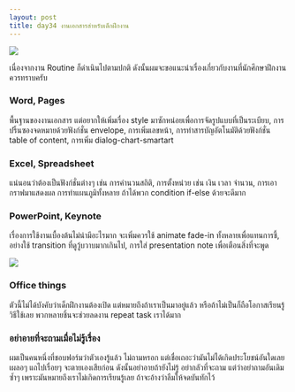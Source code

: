 ```yaml
---
layout: post
title: day34 งานเอกสารสำหรับเด็กฝึกงาน
---
```

![](https://lh6.googleusercontent.com/LT9isx-UTnaMWbEMEvjC3VS_EVnJN8KR20CiPLDchIg=w1153-h865-no)

เนื่องจากงาน Routine ก็ดำเนินไปตามปกติ ดังนั้นผมจะขอแนะนำเรื่องเกี่ยวกับงานที่นักศึกษาฝึกงานควรทราบครับ

### Word, Pages

พื้นฐานของงานเอกสาร แต่อยากให้เพิ่มเรื่อง style มาซักหน่อยเพื่อการจัดรูปแบบที่เป็นระเบียบ, การปริ้นซองจดหมายด้วยฟังก์ชั่น envelope, การเพิ่มเลขหน้า, การทำสารบัญอัตโนมัติด้วยฟังก์ชั่น table of content, การเพิ่ม dialog-chart-smartart

### Excel, Spreadsheet

แน่นอนว่าต้องเป็นฟังก์ชั่นต่างๆ เช่น การคำนวนสถิติ, การตั้งหน่วย เช่น เงิน เวลา จำนวน, การเอากราฟมาแสดงผล การทำแผนภูมิทั้งหลาย ถ้าได้พวก condition if-else ด้วยจะดีมาก

### PowerPoint, Keynote

เรื่องการใช้งานเบื้องต้นไม่น่ามีอะไรมาก จะเพิ่มควรใช้ animate fade-in ทั้งหลายเพื่อแทนการชี้, อย่างใช้ transition ที่ดูวู้บวาบมากเกินไป, การใส่ presentation note เพื่อเตือนสิ่งที่จะพูด


![](https://lh3.googleusercontent.com/-7fj6HD6WMks/U3RYg8SPUQI/AAAAAAAAF5Y/lIUAVk_BJWk/w1153-h865-no/IMG_20140515_130126.jpg)

### Office things

ตัวนี้ไม่ได้บังคับว่าเด็กฝึกงานต้องเปิด แต่หมายถึงถ้าเราเป็นมาอยู่แล้ว หรือถ้าไม่เป็นก็ถือโอกาสเรียนรู้วิธีใช้เลย พวกหลายชิ้นจะช่วยลดงาน repeat task เราได้มาก

### อย่าอายที่จะถามเมื่อไม่รู้เรื่อง

ผมเป็นคนหนึ่งที่ชอบฟอร์มว่าตัวเองรู้แล้ว ไม่ถามหรอก แต่เชื่อเถอะว่ามันไม่ได้เกิดประโยชน์อันใดเลย เผลอๆ แถไปเรื่อยๆ จะตายเองเสียก่อน ดังนั้นอย่าอายถ้ายังไม่รู้ อย่ากลัวที่จะถาม แต่ว่าอย่าถามอันเดิมซ้ำๆ เพราะมันหมายถึงเราไม่เกิดการเรียนรู้เลย ถ้าจะอ้างว่าลืมให้จดบันทักไว้